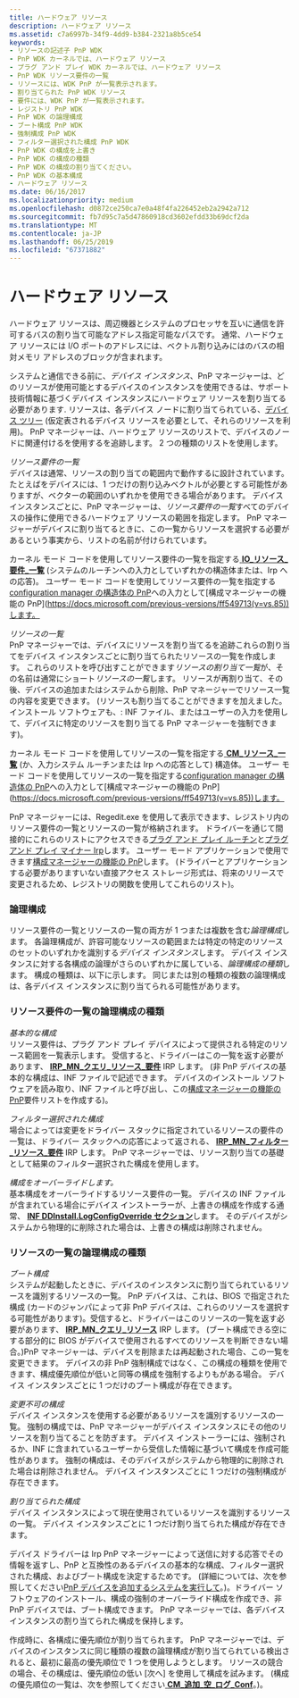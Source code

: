 ```yaml
---
title: ハードウェア リソース
description: ハードウェア リソース
ms.assetid: c7a6997b-34f9-4dd9-b384-2321a8b5ce54
keywords:
- リソースの記述子 PnP WDK
- PnP WDK カーネルでは、ハードウェア リソース
- プラグ アンド プレイ WDK カーネルでは、ハードウェア リソース
- PnP WDK リソース要件の一覧
- リソースには、WDK PnP が一覧表示されます。
- 割り当てられた PnP WDK リソース
- 要件には、WDK PnP が一覧表示されます。
- レジストリ PnP WDK
- PnP WDK の論理構成
- ブート構成 PnP WDK
- 強制構成 PnP WDK
- フィルター選択された構成 PnP WDK
- PnP WDK の構成を上書き
- PnP WDK の構成の種類
- PnP WDK の構成の割り当てください。
- PnP WDK の基本構成
- ハードウェア リソース
ms.date: 06/16/2017
ms.localizationpriority: medium
ms.openlocfilehash: d0872ce250ca7e0a48f4fa226452eb2a2942a712
ms.sourcegitcommit: fb7d95c7a5d47860918cd3602efdd33b69dcf2da
ms.translationtype: MT
ms.contentlocale: ja-JP
ms.lasthandoff: 06/25/2019
ms.locfileid: "67371882"
---
```

# <a name="hardware-resources"></a>ハードウェア リソース





ハードウェア リソースは、周辺機器とシステムのプロセッサを互いに通信を許可するバスの割り当て可能なアドレス指定可能なパスです。 通常、ハードウェア リソースには I/O ポートのアドレスには、ベクトル割り込みにはのバスの相対メモリ アドレスのブロックが含まれます。

システムと通信できる前に、*デバイス インスタンス*、PnP マネージャーは、どのリソースが使用可能とするデバイスのインスタンスを使用できるは、サポート技術情報に基づくデバイス インスタンスにハードウェア リソースを割り当てる必要があります. リソースは、各デバイス ノードに割り当てられている、[デバイス ツリー](device-tree.md) (仮定表されるデバイス リソースを必要として、それらのリソースを利用)。 PnP マネージャーは、ハードウェア リソースのリストで、デバイスのノードに関連付けるを使用するを追跡します。 2 つの種類のリストを使用します。

<a href="" id="resource-requirements-list"></a>*リソース要件の一覧*  
デバイスは通常、リソースの割り当ての範囲内で動作するに設計されています。 たとえばをデバイスには、1 つだけの割り込みベクトルが必要とする可能性がありますが、ベクターの範囲のいずれかを使用できる場合があります。 デバイス インスタンスごとに、PnP マネージャーは、*リソース要件の一覧*すべてのデバイスの操作に使用できるハードウェア リソースの範囲を指定します。 PnP マネージャーがデバイスに割り当てるときに、この一覧からリソースを選択する必要があるという事実から、リストの名前が付けられています。

カーネル モード コードを使用してリソース要件の一覧を指定する[ **IO\_リソース\_要件\_一覧**](https://docs.microsoft.com/windows-hardware/drivers/ddi/content/wdm/ns-wdm-_io_resource_requirements_list) (システムのルーチンへの入力としていずれかの構造体または、Irp への応答)。 ユーザー モード コードを使用してリソース要件の一覧を指定する[configuration manager の構造体の PnP](https://docs.microsoft.com/previous-versions/ff549718(v=vs.85))への入力として[構成マネージャーの機能の PnP](https://docs.microsoft.com/previous-versions/ff549713(v=vs.85))します。

<a href="" id="resource-list"></a>*リソースの一覧*  
PnP マネージャーでは、デバイスにリソースを割り当てるを追跡これらの割り当てをデバイス インスタンスごとに割り当てられたリソースの一覧を作成します。 これらのリストを呼び出すことができます*リソースの割り当て一覧*が、その名前は通常にショート*リソースの一覧*します。 リソースが再割り当て、その後、デバイスの追加またはシステムから削除、PnP マネージャーでリソース一覧の内容を変更できます。 (リソースも割り当てることができますを加えました。 インストール ソフトウェアも、: INF ファイル、またはユーザーの入力を使用して、デバイスに特定のリソースを割り当てる PnP マネージャーを強制できます)。

カーネル モード コードを使用してリソースの一覧を指定する[ **CM\_リソース\_一覧**](https://docs.microsoft.com/windows-hardware/drivers/ddi/content/wdm/ns-wdm-_cm_resource_list) (か、入力システム ルーチンまたは Irp への応答として) 構造体。 ユーザー モード コードを使用してリソースの一覧を指定する[configuration manager の構造体の PnP](https://docs.microsoft.com/previous-versions/ff549718(v=vs.85))への入力として[構成マネージャーの機能の PnP](https://docs.microsoft.com/previous-versions/ff549713(v=vs.85))します。

PnP マネージャーには、Regedit.exe を使用して表示できます、レジストリ内のリソース要件の一覧とリソースの一覧が格納されます。 ドライバーを通じて間接的にこれらのリストにアクセスできる[プラグ アンド プレイ ルーチン](https://docs.microsoft.com/windows-hardware/drivers/ddi/content/index)と[プラグ アンド プレイ マイナー Irp](https://docs.microsoft.com/windows-hardware/drivers/kernel/plug-and-play-minor-irps)します。 ユーザー モード アプリケーションで使用できます[構成マネージャーの機能の PnP](https://docs.microsoft.com/previous-versions/ff549713(v=vs.85))します。 (ドライバーとアプリケーションする必要がありますいない直接アクセス ストレージ形式は、将来のリリースで変更されるため、レジストリの関数を使用してこれらのリスト)。

### <a href="" id="ddk-logical-configurations-kg"></a>論理構成

リソース要件の一覧とリソースの一覧の両方が 1 つまたは複数を含む*論理構成*します。 各論理構成が、許容可能なリソースの範囲または特定の特定のリソースのセットのいずれかを識別する*デバイス インスタンス*します。 デバイス インスタンスに対する各構成の論理がさらのいずれかに属している、*論理構成の種類*します。 構成の種類は、以下に示します。 同じまたは別の種類の複数の論理構成は、各デバイス インスタンスに割り当てられる可能性があります。

### <a name="logical-configuration-types-for-resource-requirements-lists"></a>リソース要件の一覧の論理構成の種類

<a href="" id="basic-configuration"></a>*基本的な構成*  
リソース要件は、プラグ アンド プレイ デバイスによって提供される特定のリソース範囲を一覧表示します。 受信すると、ドライバーはこの一覧を返す必要があります、 [ **IRP\_MN\_クエリ\_リソース\_要件**](https://docs.microsoft.com/windows-hardware/drivers/kernel/irp-mn-query-resource-requirements) IRP します。 (非 PnP デバイスの基本的な構成は、INF ファイルで記述できます。 デバイスのインストール ソフトウェアを読み取り、INF ファイルと呼び出し、この[構成マネージャーの機能の PnP](https://docs.microsoft.com/previous-versions/ff549713(v=vs.85))要件リストを作成する)。

<a href="" id="filtered-configuration"></a>*フィルター選択された構成*  
場合によっては変更をドライバー スタックに指定されているリソースの要件の一覧は、ドライバー スタックへの応答によって返される、 [ **IRP\_MN\_フィルター\_リソース\_要件**](https://docs.microsoft.com/windows-hardware/drivers/kernel/irp-mn-filter-resource-requirements) IRP します。 PnP マネージャーでは、リソース割り当ての基礎として結果のフィルター選択された構成を使用します。

<a href="" id="override-configuration"></a>*構成をオーバーライドします。*  
基本構成をオーバーライドするリソース要件の一覧。 デバイスの INF ファイルが含まれている場合にデバイス インストーラーが、上書きの構成を作成する通常、 [ **INF DDInstall.LogConfigOverride セクション**](https://docs.microsoft.com/windows-hardware/drivers/install/inf-ddinstall-logconfigoverride-section)します。 そのデバイスがシステムから物理的に削除された場合は、上書きの構成は削除されません。

### <a name="logical-configuration-types-for-resource-lists"></a>リソースの一覧の論理構成の種類

<a href="" id="boot-configuration"></a>*ブート構成*  
システムが起動したときに、デバイスのインスタンスに割り当てられているリソースを識別するリソースの一覧。 PnP デバイスは、これは、BIOS で指定された構成 (カードのジャンパによって非 PnP デバイスは、これらのリソースを選択する可能性があります)。受信すると、ドライバーはこのリソースの一覧を返す必要があります、 [ **IRP\_MN\_クエリ\_リソース**](https://docs.microsoft.com/windows-hardware/drivers/kernel/irp-mn-query-resources) IRP します。 (ブート構成できる空にする部分的に BIOS がデバイスで使用されるすべてのリソースを判断できない場合。)PnP マネージャーは、デバイスを削除または再起動された場合、この一覧を変更できます。 デバイスの非 PnP 強制構成ではなく、この構成の種類を使用できます、構成優先順位が低いと同等の構成を強制するよりもがある場合。 デバイス インスタンスごとに 1 つだけのブート構成が存在できます。

<a href="" id="forced-configuration"></a>*変更不可の構成*  
デバイス インスタンスを使用する必要があるリソースを識別するリソースの一覧。 強制の構成では、PnP マネージャーがデバイス インスタンスにその他のリソースを割り当てることを防ぎます。 デバイス インストーラーには、強制されるか、INF に含まれているユーザーから受信した情報に基づいて構成を作成可能性があります。 強制の構成は、そのデバイスがシステムから物理的に削除された場合は削除されません。 デバイス インスタンスごとに 1 つだけの強制構成が存在できます。

<a href="" id="allocated-configuration"></a>*割り当てられた構成*  
デバイス インスタンスによって現在使用されているリソースを識別するリソースの一覧。 デバイス インスタンスごとに 1 つだけ割り当てられた構成が存在できます。

デバイス ドライバーは Irp PnP マネージャーによって送信に対する応答でその情報を返すし、PnP と互換性のあるデバイスの基本的な構成、フィルター選択された構成、およびブート構成を決定するためです。 (詳細については、次を参照してください[PnP デバイスを追加するシステムを実行して](adding-a-pnp-device-to-a-running-system.md)。)。ドライバー ソフトウェアのインストール、構成の強制のオーバーライド構成を作成でき、非 PnP デバイスでは、ブート構成できます。 PnP マネージャーでは、各デバイス インスタンスの割り当てられた構成を保持します。

作成時に、各構成に優先順位が割り当てられます。 PnP マネージャーでは、デバイスのインスタンスに同じ種類の複数の論理構成が割り当てられている検出されると、最初に最高の優先順位で 1 つを使用しようとします。 リソースの競合の場合、その構成は、優先順位の低い [次へ] を使用して構成を試みます。 (構成の優先順位の一覧は、次を参照してください[ **CM\_追加\_空\_ログ\_Conf**](https://docs.microsoft.com/windows/desktop/api/cfgmgr32/nf-cfgmgr32-cm_add_empty_log_conf)。)。

 

 




